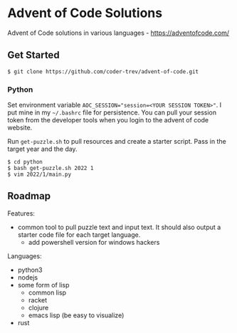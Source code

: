 # Advent of Code Solutions
Advent of Code solutions in various languages - https://adventofcode.com/

## Get Started

```shell
$ git clone https://github.com/coder-trev/advent-of-code.git
```

### Python

Set environment variable `AOC_SESSION="session=<YOUR SESSION TOKEN>"`. I put mine in my `~/.bashrc` file for persistence. You can pull your session token from the developer tools when you login to the advent of code website.

Run `get-puzzle.sh` to pull resources and create a starter script. Pass in the target year and the day.

```shell
$ cd python
$ bash get-puzzle.sh 2022 1
$ vim 2022/1/main.py
```

## Roadmap

Features:

* common tool to pull puzzle text and input text. It should also output a starter code file for each target language.
    * add powershell version for windows hackers

Languages:

* python3
* nodejs
* some form of lisp
    * common lisp
    * racket
    * clojure
    * emacs lisp (be easy to visualize)
* rust
